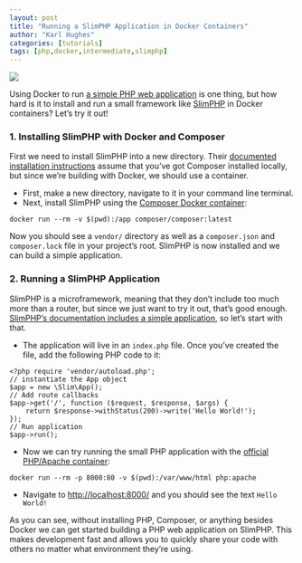 ```yaml
---
layout: post
title: "Running a SlimPHP Application in Docker Containers"
author: "Karl Hughes"
categories: [tutorials]
tags: [php,docker,intermediate,slimphp]
---
```


![](https://i.imgur.com/qJXcCqu.png)

Using Docker to run [a simple PHP web
application](https://medium.com/shiphp/running-a-php-web-app-in-a-docker-container-8df1ee15c019)
is one thing, but how hard is it to install and run a small framework like
[SlimPHP](https://www.slimframework.com/) in Docker containers? Let’s try it
out!

### 1. Installing SlimPHP with Docker and Composer

First we need to install SlimPHP into a new directory. Their [documented
installation instructions](https://www.slimframework.com/docs/start/installation.html) assume
that you’ve got Composer installed locally, but since we’re building with
Docker, we should use a container.

* First, make a new directory, navigate to it in your command line terminal.
* Next, install SlimPHP using the [Composer Docker
container](https://medium.com/shiphp/installing-php-packages-with-docker-and-composer-1fb907637863):

```
docker run --rm -v $(pwd):/app composer/composer:latest
```

Now you should see a `vendor/` directory as well as a `composer.json` and
`composer.lock` file in your project’s root. SlimPHP is now installed and we can
build a simple application.

### 2. Running a SlimPHP Application

SlimPHP is a microframework, meaning that they don’t include too much more than
a router, but since we just want to try it out, that’s good enough. [SlimPHP’s
documentation includes a simple
application](https://www.slimframework.com/docs/objects/application.html), so
let’s start with that.

* The application will live in an `index.php` file. Once you’ve created the file,
add the following PHP code to it:

```
<?php require 'vendor/autoload.php';
// instantiate the App object
$app = new \Slim\App();
// Add route callbacks
$app->get('/', function ($request, $response, $args) {
    return $response->withStatus(200)->write('Hello World!');
});
// Run application
$app->run();
```

* Now we can try running the small PHP application with the [official PHP/Apache
container](https://medium.com/shiphp/running-a-php-web-app-in-a-docker-container-8df1ee15c019):

```
docker run --rm -p 8000:80 -v $(pwd):/var/www/html php:apache
```

* Navigate to [http://localhost:8000/](http://localhost:8000/) and you should see
the text `Hello World!`

As you can see, without installing PHP, Composer, or anything besides Docker we
can get started building a PHP web application on SlimPHP. This makes
development fast and allows you to quickly share your code with others no matter
what environment they’re using.
